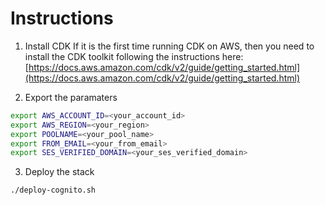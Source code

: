 # Instructions
1. Install CDK
If it is the first time running CDK on AWS, then you need to install the CDK toolkit following the instructions here: [https://docs.aws.amazon.com/cdk/v2/guide/getting_started.html](https://docs.aws.amazon.com/cdk/v2/guide/getting_started.html)

2. Export the paramaters
```bash
export AWS_ACCOUNT_ID=<your_account_id>
export AWS_REGION=<your_region>
export POOLNAME=<your_pool_name>
export FROM_EMAIL=<your_from_email>
export SES_VERIFIED_DOMAIN=<your_ses_verified_domain>
```
3. Deploy the stack
```bash
./deploy-cognito.sh
```
